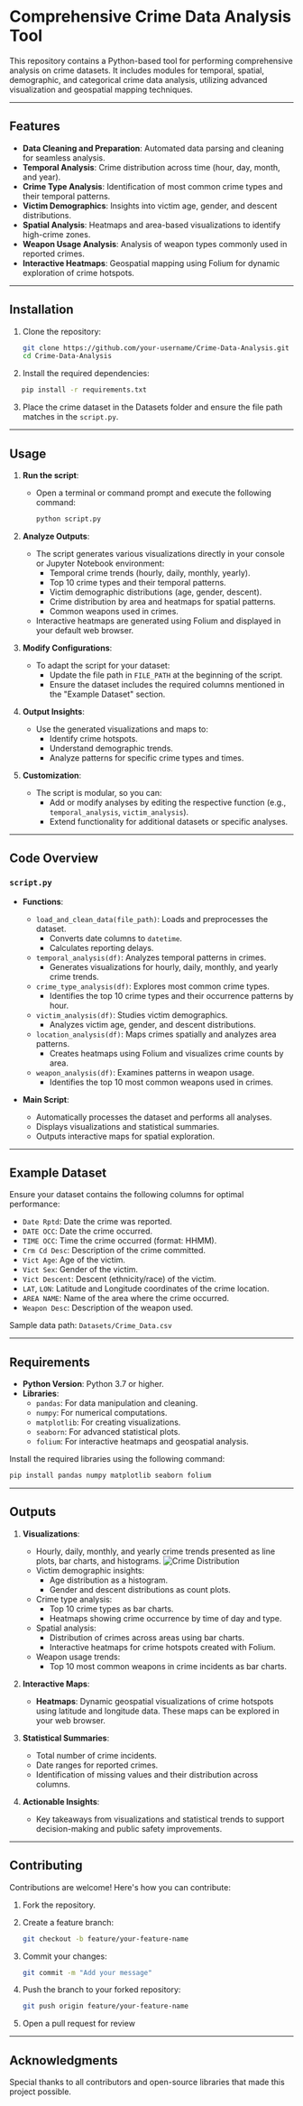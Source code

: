 # Comprehensive Crime Data Analysis Tool

This repository contains a Python-based tool for performing comprehensive analysis on crime datasets. It includes modules for temporal, spatial, demographic, and categorical crime data analysis, utilizing advanced visualization and geospatial mapping techniques.

---

## Features

- **Data Cleaning and Preparation**: Automated data parsing and cleaning for seamless analysis.
- **Temporal Analysis**: Crime distribution across time (hour, day, month, and year).
- **Crime Type Analysis**: Identification of most common crime types and their temporal patterns.
- **Victim Demographics**: Insights into victim age, gender, and descent distributions.
- **Spatial Analysis**: Heatmaps and area-based visualizations to identify high-crime zones.
- **Weapon Usage Analysis**: Analysis of weapon types commonly used in reported crimes.
- **Interactive Heatmaps**: Geospatial mapping using Folium for dynamic exploration of crime hotspots.

---

## Installation

1. Clone the repository:
   ```bash
   git clone https://github.com/your-username/Crime-Data-Analysis.git
   cd Crime-Data-Analysis
2. Install the required dependencies:
```bash
   pip install -r requirements.txt
```
3. Place the crime dataset in the Datasets folder and ensure the file path matches in the `script.py`.

---

## Usage

1. **Run the script**:
   - Open a terminal or command prompt and execute the following command:
     ```bash
     python script.py
     ```

2. **Analyze Outputs**:
   - The script generates various visualizations directly in your console or Jupyter Notebook environment:
     - Temporal crime trends (hourly, daily, monthly, yearly).
     - Top 10 crime types and their temporal patterns.
     - Victim demographic distributions (age, gender, descent).
     - Crime distribution by area and heatmaps for spatial patterns.
     - Common weapons used in crimes.
   - Interactive heatmaps are generated using Folium and displayed in your default web browser.

3. **Modify Configurations**:
   - To adapt the script for your dataset:
     - Update the file path in `FILE_PATH` at the beginning of the script.
     - Ensure the dataset includes the required columns mentioned in the "Example Dataset" section.

4. **Output Insights**:
   - Use the generated visualizations and maps to:
     - Identify crime hotspots.
     - Understand demographic trends.
     - Analyze patterns for specific crime types and times.

5. **Customization**:
   - The script is modular, so you can:
     - Add or modify analyses by editing the respective function (e.g., `temporal_analysis`, `victim_analysis`).
     - Extend functionality for additional datasets or specific analyses.

---

## Code Overview

### `script.py`

- **Functions**:
  - `load_and_clean_data(file_path)`: Loads and preprocesses the dataset.
    - Converts date columns to `datetime`.
    - Calculates reporting delays.
  - `temporal_analysis(df)`: Analyzes temporal patterns in crimes.
    - Generates visualizations for hourly, daily, monthly, and yearly crime trends.
  - `crime_type_analysis(df)`: Explores most common crime types.
    - Identifies the top 10 crime types and their occurrence patterns by hour.
  - `victim_analysis(df)`: Studies victim demographics.
    - Analyzes victim age, gender, and descent distributions.
  - `location_analysis(df)`: Maps crimes spatially and analyzes area patterns.
    - Creates heatmaps using Folium and visualizes crime counts by area.
  - `weapon_analysis(df)`: Examines patterns in weapon usage.
    - Identifies the top 10 most common weapons used in crimes.

- **Main Script**:
  - Automatically processes the dataset and performs all analyses.
  - Displays visualizations and statistical summaries.
  - Outputs interactive maps for spatial exploration.

---

## Example Dataset

Ensure your dataset contains the following columns for optimal performance:
- `Date Rptd`: Date the crime was reported.
- `DATE OCC`: Date the crime occurred.
- `TIME OCC`: Time the crime occurred (format: HHMM).
- `Crm Cd Desc`: Description of the crime committed.
- `Vict Age`: Age of the victim.
- `Vict Sex`: Gender of the victim.
- `Vict Descent`: Descent (ethnicity/race) of the victim.
- `LAT`, `LON`: Latitude and Longitude coordinates of the crime location.
- `AREA NAME`: Name of the area where the crime occurred.
- `Weapon Desc`: Description of the weapon used.

Sample data path: `Datasets/Crime_Data.csv`

---

## Requirements

- **Python Version**: Python 3.7 or higher.
- **Libraries**:
  - `pandas`: For data manipulation and cleaning.
  - `numpy`: For numerical computations.
  - `matplotlib`: For creating visualizations.
  - `seaborn`: For advanced statistical plots.
  - `folium`: For interactive heatmaps and geospatial analysis.

Install the required libraries using the following command:
```bash
pip install pandas numpy matplotlib seaborn folium
```

---

## Outputs

1. **Visualizations**:
   - Hourly, daily, monthly, and yearly crime trends presented as line plots, bar charts, and histograms.
     ![Crime Distribution](Figure_1.png)
   - Victim demographic insights:
     - Age distribution as a histogram.
     - Gender and descent distributions as count plots.
   - Crime type analysis:
     - Top 10 crime types as bar charts.
     - Heatmaps showing crime occurrence by time of day and type.
   - Spatial analysis:
     - Distribution of crimes across areas using bar charts.
     - Interactive heatmaps for crime hotspots created with Folium.
   - Weapon usage trends:
     - Top 10 most common weapons in crime incidents as bar charts.

2. **Interactive Maps**:
   - **Heatmaps**: Dynamic geospatial visualizations of crime hotspots using latitude and longitude data. These maps can be explored in your web browser.

3. **Statistical Summaries**:
   - Total number of crime incidents.
   - Date ranges for reported crimes.
   - Identification of missing values and their distribution across columns.

4. **Actionable Insights**:
   - Key takeaways from visualizations and statistical trends to support decision-making and public safety improvements.
  

---

## Contributing

Contributions are welcome! Here's how you can contribute:

1. Fork the repository.

2. Create a feature branch:
   ```bash
   git checkout -b feature/your-feature-name
   ```
3. Commit your changes:
   ```bash
   git commit -m "Add your message"
   ```
4. Push the branch to your forked repository:
   ```bash
   git push origin feature/your-feature-name
   ```
5. Open a pull request for review

---

## Acknowledgments
Special thanks to all contributors and open-source libraries that made this project possible.
